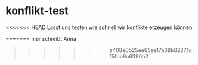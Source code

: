 # konflikt-test

<<<<<<< HEAD
Lasst uns testen wie schnell wir konflikte erzeugen können

=======
hier schreibt Anna
>>>>>>> a408e0b25ee65ee17a38b82271df5fbb9a6390b2
